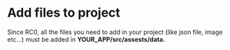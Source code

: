 # Add files to project

Since RC0, all the files you need to add in your project (like json file, image etc...) must be added in **YOUR_APP/src/assests/data.**

